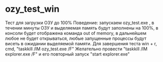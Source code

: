 # ozy_test_win
Тест для загрузки ОЗУ до 100%
Поведение: запускаем ozy_test.exe , в течении минуты ОЗУ и выделяемая память будут заполнены на 100%, в консоли будет отображена команда out of memory, в дальнейшем любое не будет открываться, любые запущенные процессы будут висеть в ожидании выделяемой памяти. 
Для завершения теста win + r, cmd, "taskkill /IM ozy_test.exe /F"
Желательно провести "taskkill /IM explorer.exe /F" и его повторный запуск "start explorer.exe"
